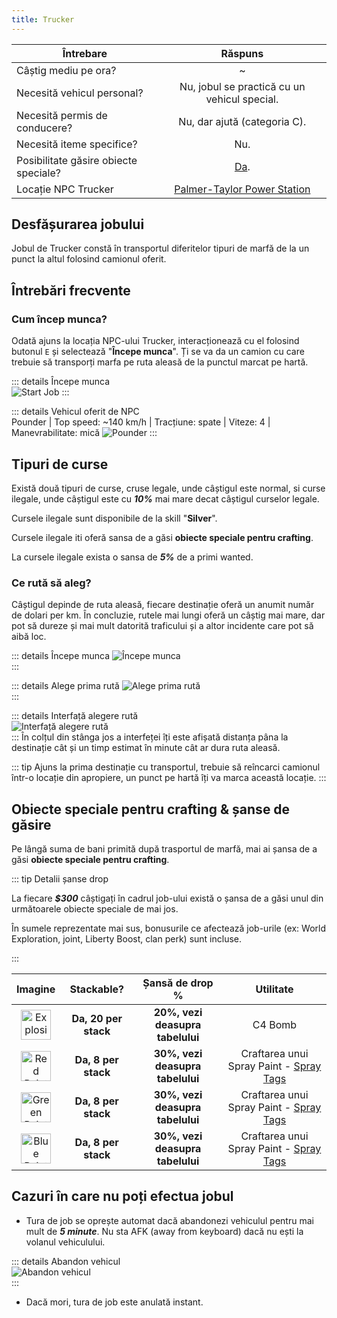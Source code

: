 ```yaml
---
title: Trucker
---
```


| Întrebare   | Răspuns |
| ----------- | :-----------: |
| Câștig mediu pe ora? | ~<Dinero :amount='1750' /> |
| Necesită vehicul personal? | Nu, jobul se practică cu un vehicul special. |
| Necesită permis de conducere? | Nu, dar ajută (categoria C). |
| Necesită iteme specifice? | Nu. |
| Posibilitate găsire obiecte speciale? | [Da](#obiecte-speciale-pentru-crafting-sanse-de-gasire). |
| Locație NPC Trucker | [Palmer-Taylor Power Station](https://i.imgur.com/tOFQmL1.png)  |

## Desfășurarea jobului  

Jobul de Trucker constă în transportul diferitelor tipuri de marfă de la un punct la altul folosind camionul oferit.

## Întrebări frecvente

### Cum încep munca?

Odată ajuns la locația NPC-ului Trucker, interacționează cu el folosind butonul `E` și selectează "**Începe munca**". Ți se va da un camion cu care trebuie să transporți marfa pe ruta aleasă de la punctul marcat pe hartă.


::: details Începe munca  
  <Image src="https://i.imgur.com/9Is6xNE.gif" alt="Start Job" />
:::  

::: details Vehicul oferit de NPC  
  Pounder | Top speed: ~140 km/h | Tracțiune: spate | Viteze: 4 | Manevrabilitate: mică 
  <Image src="https://i.imgur.com/pri7tvS.png" alt="Pounder" />
::: 

## Tipuri de curse

Există două tipuri de curse, cruse legale, unde câștigul este normal, si curse ilegale, unde câștigul este cu _**10%**_ mai mare decat câștigul curselor legale.

Cursele ilegale sunt disponibile de la skill "**Silver**".

Cursele ilegale iti oferă sansa de a găsi **obiecte speciale pentru crafting**.

La cursele ilegale exista o sansa de _**5%**_ de a primi wanted.


### Ce rută să aleg?  

Câștigul depinde de ruta aleasă, fiecare destinație oferă un anumit număr de dolari per km. În concluzie, rutele mai lungi oferă un câștig mai mare, dar pot să dureze și mai mult datorită traficului și a altor incidente care pot să aibă loc.

::: details Începe munca
  <Image src="https://i.imgur.com/9Is6xNE.gif" alt="Începe munca" />  
:::

::: details Alege prima rută
  <Image src="https://i.imgur.com/ue5uyfE.gif" alt="Alege prima rută" />  
:::  

::: details Interfață alegere rută  
  <Image src="https://i.imgur.com/MP8x2we.png" alt="Interfață alegere rută" />  
:::
În colțul din stânga jos a interfeței îți este afișată distanța pâna la destinație cât și un timp estimat în minute cât ar dura ruta aleasă.

::: tip
Ajuns la prima destinație cu transportul, trebuie să reîncarci camionul într-o locație din apropiere, un punct pe hartă îți va marca această locație.
:::

## Obiecte speciale pentru crafting & șanse de găsire

Pe lângă suma de bani primită după trasportul de marfă, mai ai șansa de a găsi **obiecte speciale pentru crafting**.

::: tip Detalii șanse drop  

La fiecare _**$300**_ câștigați în cadrul job-ului există o șansa de a găsi unul din următoarele obiecte speciale de mai jos.

În sumele reprezentate mai sus, bonusurile ce afectează job-urile (ex: World Exploration, joint, Liberty Boost, clan perk) sunt incluse.

:::  

| **Imagine** | **Stackable?** | **Șansă de drop %** | **Utilitate**
| :-----------: | :-----------: | :-----------: | :-----------: |
| <Image src="https://i.imgur.com/BijpevO.png" alt="Explosive" width="48" label="Explosive" /> | **Da, 20 per stack** |  **20%, vezi deasupra tabelului**  | C4 Bomb |
| <Image src="https://i.imgur.com/gssj0CY.png" alt="Red Paint" width="48" label="Red Paint" /> | **Da, 8 per stack** |  **30%, vezi deasupra tabelului**  | Craftarea unui Spray Paint - [Spray Tags](./clans/spray-wars/spray-tags) |
| <Image src="https://i.imgur.com/ShRER66.png" alt="Green Paint" width="48" label="Green Paint" /> | **Da, 8 per stack** |  **30%, vezi deasupra tabelului**  | Craftarea unui Spray Paint - [Spray Tags](./clans/spray-wars/spray-tags) |
| <Image src="https://i.imgur.com/aK3hk4R.png" alt="Blue Paint" width="48" label="Blue Paint" /> | **Da, 8 per stack** |  **30%, vezi deasupra tabelului**  | Craftarea unui Spray Paint - [Spray Tags](./clans/spray-wars/spray-tags) |

## Cazuri în care nu poți efectua jobul  
 
- Tura de job se oprește automat dacă abandonezi vehiculul pentru mai mult de _**5 minute**_. Nu sta AFK (away from keyboard) dacă nu ești la volanul vehiculului.

::: details Abandon vehicul  
 <Image src="https://i.imgur.com/Eo5lgj9.png" alt="Abandon vehicul" />  
:::  

- Dacă mori, tura de job este anulată instant.
